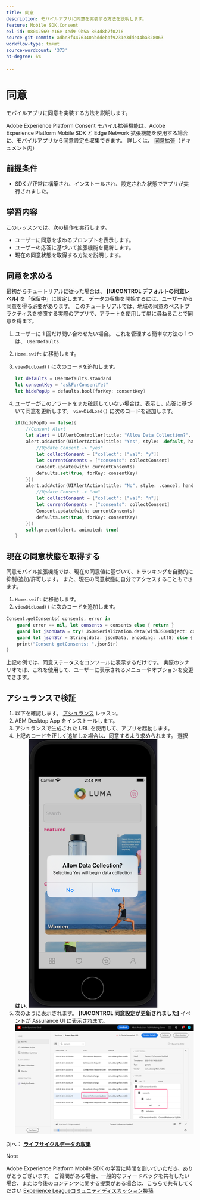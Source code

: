 ```yaml
---
title: 同意
description: モバイルアプリに同意を実装する方法を説明します。
feature: Mobile SDK,Consent
exl-id: 08042569-e16e-4ed9-9b5a-864d8b7f0216
source-git-commit: adbe8f4476340abddebbf9231e3dde44ba328063
workflow-type: tm+mt
source-wordcount: '373'
ht-degree: 6%

---
```


# 同意

モバイルアプリに同意を実装する方法を説明します。

Adobe Experience Platform Consent モバイル拡張機能は、Adobe Experience Platform Mobile SDK と Edge Network 拡張機能を使用する場合に、モバイルアプリから同意設定を収集できます。 詳しくは、 [同意拡張](https://developer.adobe.com/client-sdks/documentation/consent-for-edge-network/)（ドキュメント内）

## 前提条件

* SDK が正常に構築され、インストールされ、設定された状態でアプリが実行されました。

## 学習内容

このレッスンでは、次の操作を実行します。

* ユーザーに同意を求めるプロンプトを表示します。
* ユーザーの応答に基づいて拡張機能を更新します。
* 現在の同意状態を取得する方法を説明します。

## 同意を求める

最初からチュートリアルに従った場合は、 **[!UICONTROL デフォルトの同意レベル]** を「保留中」に設定します。 データの収集を開始するには、ユーザーから同意を得る必要があります。 このチュートリアルでは、地域の同意のベストプラクティスを参照する実際のアプリで、アラートを使用して単に尋ねることで同意を得ます。

1. ユーザーに 1 回だけ問い合わせたい場合。 これを管理する簡単な方法の 1 つは、 `UserDefaults`.
1. `Home.swift` に移動します。
1. `viewDidLoad()` に次のコードを追加します。

   ```swift
   let defaults = UserDefaults.standard
   let consentKey = "askForConsentYet"
   let hidePopUp = defaults.bool(forKey: consentKey)
   ```

1. ユーザーがこのアラートをまだ確認していない場合は、表示し、応答に基づいて同意を更新します。 `viewDidLoad()` に次のコードを追加します。

   ```swift
   if(hidePopUp == false){
       //Consent Alert
       let alert = UIAlertController(title: "Allow Data Collection?", message: "Selecting Yes will begin data collection", preferredStyle: .alert)
       alert.addAction(UIAlertAction(title: "Yes", style: .default, handler: { action in
           //Update Consent -> "yes"
           let collectConsent = ["collect": ["val": "y"]]
           let currentConsents = ["consents": collectConsent]
           Consent.update(with: currentConsents)
           defaults.set(true, forKey: consentKey)
       }))
       alert.addAction(UIAlertAction(title: "No", style: .cancel, handler: { action in
           //Update Consent -> "no"
           let collectConsent = ["collect": ["val": "n"]]
           let currentConsents = ["consents": collectConsent]
           Consent.update(with: currentConsents)
           defaults.set(true, forKey: consentKey)
       }))
       self.present(alert, animated: true)
   }
   ```


## 現在の同意状態を取得する

同意モバイル拡張機能では、現在の同意値に基づいて、トラッキングを自動的に抑制/追加/許可します。 また、現在の同意状態に自分でアクセスすることもできます。

1. `Home.swift` に移動します。
1. `viewDidLoad()` に次のコードを追加します。

```swift
Consent.getConsents{ consents, error in
    guard error == nil, let consents = consents else { return }
    guard let jsonData = try? JSONSerialization.data(withJSONObject: consents, options: .prettyPrinted) else { return }
    guard let jsonStr = String(data: jsonData, encoding: .utf8) else { return }
    print("Consent getConsents: ",jsonStr)
}
```

上記の例では、同意ステータスをコンソールに表示するだけです。 実際のシナリオでは、これを使用して、ユーザーに表示されるメニューやオプションを変更できます。

## アシュランスで検証

1. 以下を確認します。 [アシュランス](assurance.md) レッスン。
1. AEM Desktop App をインストールします。
1. アシュランスで生成された URL を使用して、アプリを起動します。
1. 上記のコードを正しく追加した場合は、同意するよう求められます。 選択 **はい**.
   ![同意ポップアップ](assets/mobile-consent-validate.png)
1. 次のように表示されます。 **[!UICONTROL 同意設定が更新されました]** イベントが Assurance UI に表示されます。
   ![同意を検証](assets/mobile-consent-update.png)

次へ： **[ライフサイクルデータの収集](lifecycle-data.md)**

>[!NOTE]
>
>Adobe Experience Platform Mobile SDK の学習に時間を割いていただき、ありがとうございます。 ご質問がある場合、一般的なフィードバックを共有したい場合、または今後のコンテンツに関する提案がある場合は、こちらで共有してください [Experience Leagueコミュニティディスカッション投稿](https://experienceleaguecommunities.adobe.com/t5/adobe-experience-platform-launch/tutorial-discussion-implement-adobe-experience-cloud-in-mobile/td-p/443796)